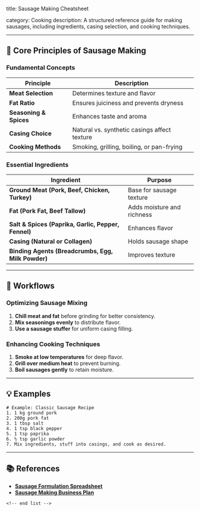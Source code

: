 title: Sausage Making Cheatsheet

category: Cooking
description: A structured reference guide for making sausages, including ingredients, casing selection, and cooking techniques.

---

## 🌭 **Core Principles of Sausage Making**

### **Fundamental Concepts**

| Principle                    | Description                                  |
| ---------------------------- | -------------------------------------------- |
| **Meat Selection**     | Determines texture and flavor                |
| **Fat Ratio**          | Ensures juiciness and prevents dryness       |
| **Seasoning & Spices** | Enhances taste and aroma                     |
| **Casing Choice**      | Natural vs. synthetic casings affect texture |
| **Cooking Methods**    | Smoking, grilling, boiling, or pan-frying    |

### **Essential Ingredients**

| Ingredient                                                | Purpose                    |
| --------------------------------------------------------- | -------------------------- |
| **Ground Meat (Pork, Beef, Chicken, Turkey)**       | Base for sausage texture   |
| **Fat (Pork Fat, Beef Tallow)**                     | Adds moisture and richness |
| **Salt & Spices (Paprika, Garlic, Pepper, Fennel)** | Enhances flavor            |
| **Casing (Natural or Collagen)**                    | Holds sausage shape        |
| **Binding Agents (Breadcrumbs, Egg, Milk Powder)**  | Improves texture           |

---

## 🔄 **Workflows**

### **Optimizing Sausage Mixing**

1. **Chill meat and fat** before grinding for better consistency.
2. **Mix seasonings evenly** to distribute flavor.
3. **Use a sausage stuffer** for uniform casing filling.

### **Enhancing Cooking Techniques**

1. **Smoke at low temperatures** for deep flavor.
2. **Grill over medium heat** to prevent burning.
3. **Boil sausages gently** to retain moisture.

---

## 💡 **Examples**

```plaintext
# Example: Classic Sausage Recipe
1. 1 kg ground pork  
2. 200g pork fat  
3. 1 tbsp salt  
4. 1 tsp black pepper  
5. 1 tsp paprika  
6. ½ tsp garlic powder  
7. Mix ingredients, stuff into casings, and cook as desired.  
```

---

## 📚 **References**

- **[Sausage Formulation Spreadsheet](https://www.nichemeatprocessing.org/sausage-formulation-spreadsheet/)**
- **[Sausage Making Business Plan](https://www.bizmove.com/business-plan-pdf/sausage-making.htm)**

```
<!-- end list -->
```